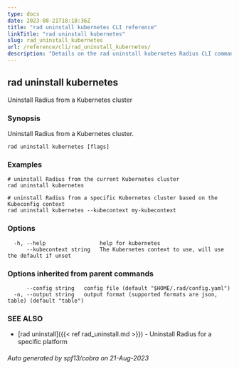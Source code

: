 ```yaml
---
type: docs
date: 2023-08-21T18:18:36Z
title: "rad uninstall kubernetes CLI reference"
linkTitle: "rad uninstall kubernetes"
slug: rad_uninstall_kubernetes
url: /reference/cli/rad_uninstall_kubernetes/
description: "Details on the rad uninstall kubernetes Radius CLI command"
---
```

## rad uninstall kubernetes

Uninstall Radius from a Kubernetes cluster

### Synopsis

Uninstall Radius from a Kubernetes cluster.

```
rad uninstall kubernetes [flags]
```

### Examples

```
# uninstall Radius from the current Kubernetes cluster
rad uninstall kubernetes

# uninstall Radius from a specific Kubernetes cluster based on the Kubeconfig context
rad uninstall kubernetes --kubecontext my-kubecontext
```

### Options

```
  -h, --help                 help for kubernetes
      --kubecontext string   The Kubernetes context to use, will use the default if unset
```

### Options inherited from parent commands

```
      --config string   config file (default "$HOME/.rad/config.yaml")
  -o, --output string   output format (supported formats are json, table) (default "table")
```

### SEE ALSO

* [rad uninstall]({{< ref rad_uninstall.md >}})	 - Uninstall Radius for a specific platform

###### Auto generated by spf13/cobra on 21-Aug-2023
